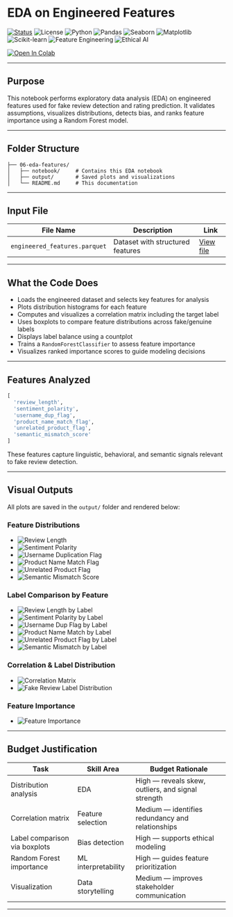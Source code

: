 #  EDA on Engineered Features

[![Status](https://img.shields.io/badge/status-active-brightgreen)](https://github.com/cwattsnogueira/rating-predictor-spam-detection-review-summarizer)
![License](https://img.shields.io/badge/license-MIT-blue)
![Python](https://img.shields.io/badge/python-3.10%2B-yellow)
![Pandas](https://img.shields.io/badge/pandas-2.0.3-orange)
![Seaborn](https://img.shields.io/badge/seaborn-0.12.2-lightblue)
![Matplotlib](https://img.shields.io/badge/matplotlib-3.8.0-purple)
![Scikit-learn](https://img.shields.io/badge/scikit--learn-RandomForestClassifier-orange)
![Feature Engineering](https://img.shields.io/badge/feature--analysis-✓-informational)
![Ethical AI](https://img.shields.io/badge/ethics-bias--detection-green)

<a href="https://colab.research.google.com/github/cwattsnogueira/rating-predictor-spam-detection-review-summarizer/blob/main/06_eda_features.ipynb" target="_parent">
  <img src="https://colab.research.google.com/assets/colab-badge.svg" alt="Open In Colab"/>
</a>

---

##  Purpose

This notebook performs exploratory data analysis (EDA) on engineered features used for fake review detection and rating prediction. It validates assumptions, visualizes distributions, detects bias, and ranks feature importance using a Random Forest model.

---

##  Folder Structure

```
├── 06-eda-features/
│   ├── notebook/     # Contains this EDA notebook
│   ├── output/       # Saved plots and visualizations
│   └── README.md     # This documentation
```

---

##  Input File

| File Name                      | Description                                 | Link |
|-------------------------------|---------------------------------------------|------|
| `engineered_features.parquet` | Dataset with structured features            | [View file](../05-feature-engineering/output/engineered_features.parquet) |

---

##  What the Code Does

- Loads the engineered dataset and selects key features for analysis
- Plots distribution histograms for each feature
- Computes and visualizes a correlation matrix including the target label
- Uses boxplots to compare feature distributions across fake/genuine labels
- Displays label balance using a countplot
- Trains a `RandomForestClassifier` to assess feature importance
- Visualizes ranked importance scores to guide modeling decisions

---

##  Features Analyzed

```python
[
  'review_length',
  'sentiment_polarity',
  'username_dup_flag',
  'product_name_match_flag',
  'unrelated_product_flag',
  'semantic_mismatch_score'
]
```

These features capture linguistic, behavioral, and semantic signals relevant to fake review detection.

---

##  Visual Outputs

All plots are saved in the `output/` folder and rendered below:

###  Feature Distributions

- ![Review Length](./output/reviewlength.png)
- ![Sentiment Polarity](./output/sentimentpolarity.png)
- ![Username Duplication Flag](./output/distributionusernamedupflag.png)
- ![Product Name Match Flag](./output/distributionofproductname.png)
- ![Unrelated Product Flag](./output/distributionunrelatedproduct.png)
- ![Semantic Mismatch Score](./output/distributionofsemantic.png)

###  Label Comparison by Feature

- ![Review Length by Label](./output/distributionreview.png)
- ![Sentiment Polarity by Label](./output/distributionsentiment.png)
- ![Username Dup Flag by Label](./output/usernamedupflagfakereview.png)
- ![Product Name Match by Label](./output/productnamematchflag.png)
- ![Unrelated Product Flag by Label](./output/unrelatedproductflagfake.png)
- ![Semantic Mismatch by Label](./output/semanticmismatch.png)

###  Correlation & Label Distribution

- ![Correlation Matrix](./output/corre.png)
- ![Fake Review Label Distribution](./output/fakereviewlabeldist.png)

###  Feature Importance

- ![Feature Importance](./output/featureimportance.png)

---

##  Budget Justification

| Task                          | Skill Area               | Budget Rationale |
|-------------------------------|--------------------------|------------------|
| Distribution analysis         | EDA                      | High — reveals skew, outliers, and signal strength |
| Correlation matrix            | Feature selection         | Medium — identifies redundancy and relationships |
| Label comparison via boxplots | Bias detection            | High — supports ethical modeling |
| Random Forest importance      | ML interpretability       | High — guides feature prioritization |
| Visualization                 | Data storytelling         | Medium — improves stakeholder communication |

---

